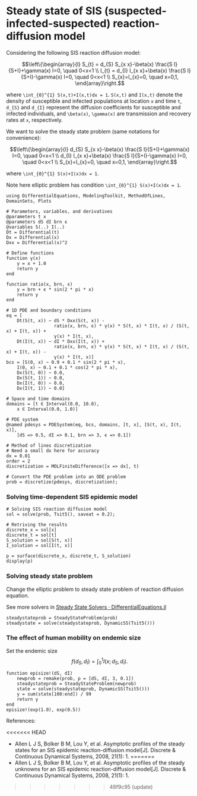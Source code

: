# Steady state of SIS (suspected-infected-suspected) reaction-diffusion  model

Considering the following SIS reaction diffusion model:

```math
\left\{\begin{array}{l}
S_{t} = d_{S} S_{x x}-\beta(x) \frac{S I}{S+I}+\gamma(x) I=0, \quad 0<x<1 \\
I_{t} = d_{I} I_{x x}+\beta(x) \frac{S I}{S+I}-\gamma(x) I=0, \quad 0<x<1 \\
S_{x}=I_{x}=0, \quad x=0,1,
\end{array}\right.
```

where ``\int_{0}^{1} S(x,t)+I(x,t)dx = 1``. ``S(x,t)`` and ``I(x,t)``  denote the density of susceptible and  infected  populations at location ``x`` and time ``t``,  ``d_{S}`` and ``d_{I}`` represent the  diffusion coefficients for susceptible and infected  individuals, and  ``\beta(x)``, ``\gamma(x)`` are transmission  and recovery rates at ``x``, respectively.

We want to solve the steady state problem (same notations for convenience):

```math
\left\{\begin{array}{l}
d_{S} S_{x x}-\beta(x) \frac{S I}{S+I}+\gamma(x) I=0, \quad 0<x<1 \\
d_{I} I_{x x}+\beta(x) \frac{S I}{S+I}-\gamma(x) I=0, \quad 0<x<1 \\
S_{x}=I_{x}=0, \quad x=0,1,
\end{array}\right.
```

where ``\int_{0}^{1} S(x)+I(x)dx = 1``.

Note here elliptic problem has condition ``\int_{0}^{1} S(x)+I(x)dx = 1``.

```@example sispde
using DifferentialEquations, ModelingToolkit, MethodOfLines, DomainSets, Plots

# Parameters, variables, and derivatives
@parameters t x
@parameters dS dI brn ϵ
@variables S(..) I(..)
Dt = Differential(t)
Dx = Differential(x)
Dxx = Differential(x)^2

# Define functions
function γ(x)
    y = x + 1.0
    return y
end

function ratio(x, brn, ϵ)
    y = brn + ϵ * sin(2 * pi * x)
    return y
end

# 1D PDE and boundary conditions
eq = [
    Dt(S(t, x)) ~ dS * Dxx(S(t, x)) -
                  ratio(x, brn, ϵ) * γ(x) * S(t, x) * I(t, x) / (S(t, x) + I(t, x)) +
                  γ(x) * I(t, x),
    Dt(I(t, x)) ~ dI * Dxx(I(t, x)) +
                  ratio(x, brn, ϵ) * γ(x) * S(t, x) * I(t, x) / (S(t, x) + I(t, x)) -
                  γ(x) * I(t, x)]
bcs = [S(0, x) ~ 0.9 + 0.1 * sin(2 * pi * x),
    I(0, x) ~ 0.1 + 0.1 * cos(2 * pi * x),
    Dx(S(t, 0)) ~ 0.0,
    Dx(S(t, 1)) ~ 0.0,
    Dx(I(t, 0)) ~ 0.0,
    Dx(I(t, 1)) ~ 0.0]

# Space and time domains
domains = [t ∈ Interval(0.0, 10.0),
    x ∈ Interval(0.0, 1.0)]

# PDE system
@named pdesys = PDESystem(eq, bcs, domains, [t, x], [S(t, x), I(t, x)],
    [dS => 0.5, dI => 0.1, brn => 3, ϵ => 0.1])

# Method of lines discretization
# Need a small dx here for accuracy
dx = 0.01
order = 2
discretization = MOLFiniteDifference([x => dx], t)

# Convert the PDE problem into an ODE problem
prob = discretize(pdesys, discretization);
```

### Solving time-dependent SIS epidemic model

```@example sispde
# Solving SIS reaction diffusion model
sol = solve(prob, Tsit5(), saveat = 0.2);

# Retriving the results
discrete_x = sol[x]
discrete_t = sol[t]
S_solution = sol[S(t, x)]
I_solution = sol[I(t, x)]

p = surface(discrete_x, discrete_t, S_solution)
display(p)
```

### Solving steady state problem

Change the elliptic problem to steady state problem of reaction diffusion equation.

See more solvers in [Steady State Solvers · DifferentialEquations.jl](https://docs.sciml.ai/DiffEqDocs/stable/solvers/steady_state_solve/)

```@example sispde
steadystateprob = SteadyStateProblem(prob)
steadystate = solve(steadystateprob, DynamicSS(Tsit5()))
```

### The effect of human mobility on endemic size

Set the endemic size
$$f(d_{S},d_{I}) = \int_{0}^{1}I(x;d_{S},d_{I}).$$

```@example sispde
function episize!(dS, dI)
    newprob = remake(prob, p = [dS, dI, 3, 0.1])
    steadystateprob = SteadyStateProblem(newprob)
    state = solve(steadystateprob, DynamicSS(Tsit5()))
    y = sum(state[100:end]) / 99
    return y
end
episize!(exp(1.0), exp(0.5))
```

References:

<<<<<<< HEAD
  - Allen L J S, Bolker B M, Lou Y, et al. Asymptotic profiles of the steady states for an SIS epidemic reaction-diffusion model[J]. Discrete & Continuous Dynamical Systems, 2008, 21(1): 1.
=======
- Allen L J S, Bolker B M, Lou Y, et al. Asymptotic profiles of the steady unknowns for an SIS epidemic reaction-diffusion model[J]. Discrete & Continuous Dynamical Systems, 2008, 21(1): 1.
>>>>>>> 48f9c95 (update)
